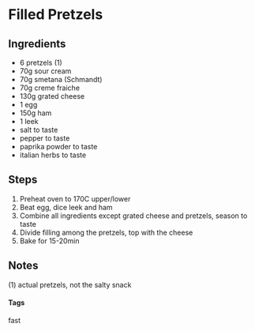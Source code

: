 # Filled Pretzels

## Ingredients

* 6 pretzels (1)
* 70g sour cream
* 70g smetana (Schmandt)
* 70g creme fraiche
* 130g grated cheese 
* 1 egg
* 150g ham
* 1 leek
* salt to taste
* pepper to taste
* paprika powder to taste
* italian herbs to taste

## Steps

1. Preheat oven to 170C upper/lower
2. Beat egg, dice leek and ham
3. Combine all ingredients except grated cheese and pretzels, season to taste
4. Divide filling among the pretzels, top with the cheese 
5. Bake for 15-20min

## Notes

(1) actual pretzels, not the salty snack

#### Tags
fast

